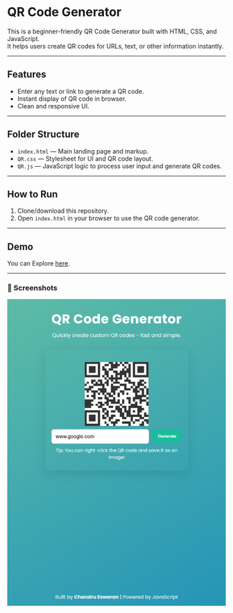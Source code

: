 # QR Code Generator

This is a beginner-friendly QR Code Generator built with HTML, CSS, and JavaScript.  
It helps users create QR codes for URLs, text, or other information instantly.

---

## Features

- Enter any text or link to generate a QR code.
- Instant display of QR code in browser.
- Clean and responsive UI.

---

## Folder Structure

- `index.html` — Main landing page and markup.
- `QR.css` — Stylesheet for UI and QR code layout.
- `QR.js` — JavaScript logic to process user input and generate QR codes.

---

## How to Run

1. Clone/download this repository.
2. Open `index.html` in your browser to use the QR code generator.

---

## Demo
You can Explore [here]().

---

### 📸 Screenshots  
 
![ScreenShot](ScreenShot.png)
